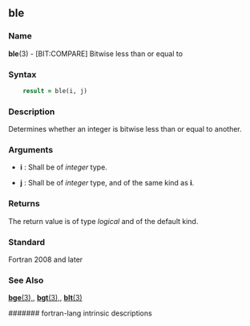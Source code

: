 ## ble
### __Name__

__ble__(3) - \[BIT:COMPARE\] Bitwise less than or equal to


### __Syntax__
```fortran
    result = ble(i, j)
```
### __Description__

Determines whether an integer is bitwise less than or equal to another.

### __Arguments__

  - __i__
    : Shall be of _integer_ type.

  - __j__
    : Shall be of _integer_ type, and of the same kind as __i__.

### __Returns__

The return value is of type _logical_ and of the default kind.

### __Standard__

Fortran 2008 and later

### __See Also__

[__bge__(3),](BGE),
[__bgt__(3),](BGT),
[__blt__(3)](BLT)

####### fortran-lang intrinsic descriptions
